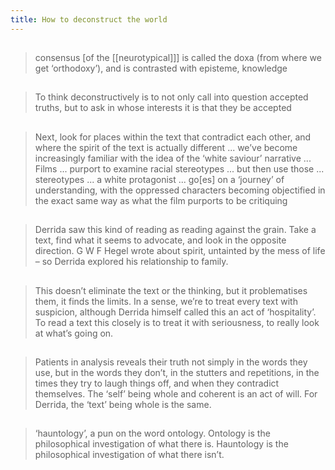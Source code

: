 ```yaml
---
title: How to deconstruct the world
---
```


##
> consensus [of the [[neurotypical]]] is called the doxa (from where we get ‘orthodoxy’), and is contrasted with episteme, knowledge
##
> To think deconstructively is to not only call into question accepted truths, but to ask in whose interests it is that they be accepted
## 
> Next, look for places within the text that contradict each other, and where the spirit of the text is actually different ... we’ve become increasingly familiar with the idea of the ‘white saviour’ narrative ... Films ... purport to examine racial stereotypes ... but then use those ... stereotypes ... a white protagonist ... go[es] on a ‘journey’ of understanding, with the oppressed characters becoming objectified in the exact same way as what the film purports to be critiquing
##
> Derrida saw this kind of reading as reading against the grain. Take a text, find what it seems to advocate, and look in the opposite direction. G W F Hegel wrote about spirit, untainted by the mess of life – so Derrida explored his relationship to family.
##
> This doesn’t eliminate the text or the thinking, but it problematises them, it finds the limits. In a sense, we’re to treat every text with suspicion, although Derrida himself called this an act of ‘hospitality’. To read a text this closely is to treat it with seriousness, to really look at what’s going on.
##
> Patients in analysis reveals their truth not simply in the words they use, but in the words they don’t, in the stutters and repetitions, in the times they try to laugh things off, and when they contradict themselves. The ‘self’ being whole and coherent is an act of will. For Derrida, the ‘text’ being whole is the same.
## 
> ‘hauntology’, a pun on the word ontology. Ontology is the philosophical investigation of what there is. Hauntology is the philosophical investigation of what there isn’t.
